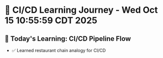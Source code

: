 # 🎯 CI/CD Learning Journey - Wed Oct 15 10:55:59 CDT 2025
## 📝 Today's Learning: CI/CD Pipeline Flow
- ✅ Learned restaurant chain analogy for CI/CD

